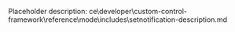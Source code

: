 Placeholder description: ce\developer\custom-control-framework\reference\mode\includes\setnotification-description.md